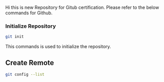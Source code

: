 Hi this is new Repository for Gitub certification. Please refer to the below commands for Github.

### Initialize Repository
```sh 
git init
```
This commands is used to initialize the repository.

## Create Remote
```sh
git config --list
```